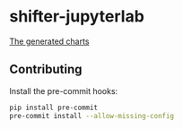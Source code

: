 # shifter-jupyterlab

[The generated charts](https://sbrunner.github.io/shifter-jupyterlab/master/)

## Contributing

Install the pre-commit hooks:

```bash
pip install pre-commit
pre-commit install --allow-missing-config
```
